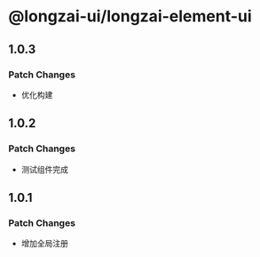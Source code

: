 # @longzai-ui/longzai-element-ui

## 1.0.3

### Patch Changes

- 优化构建

## 1.0.2

### Patch Changes

- 测试组件完成

## 1.0.1

### Patch Changes

- 增加全局注册
